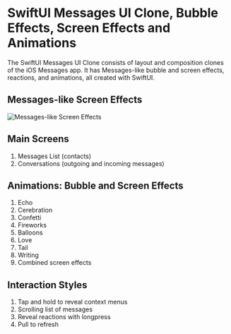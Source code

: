 # SwiftUI Messages UI Clone, Bubble Effects, Screen Effects and Animations
The SwiftUI Messages UI Clone consists of layout and composition clones of the iOS Messages app. It has Messages-like bubble and screen effects, reactions, and animations, all created with SwiftUI. 

## Messages-like Screen Effects 
![Messages-like Screen Effects ](https://github.com/amosgyamfi/swiftui-animation-library/blob/master/M/allScreenEffects.gif)

## Main Screens
1. Messages List (contacts)
2. Conversations (outgoing and incoming messages)

## Animations: Bubble and Screen Effects
1. Echo
2. Cerebration
3. Confetti
4. Fireworks
5. Balloons
6. Love
7. Tail
8. Writing
9. Combined screen effects

## Interaction Styles
1. Tap and hold to reveal context menus
2. Scrolling list of messages
3. Reveal reactions with longpress
4. Pull to refresh
